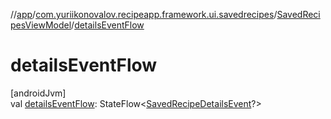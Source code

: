 //[app](../../../index.md)/[com.yuriikonovalov.recipeapp.framework.ui.savedrecipes](../index.md)/[SavedRecipesViewModel](index.md)/[detailsEventFlow](details-event-flow.md)

# detailsEventFlow

[androidJvm]\
val [detailsEventFlow](details-event-flow.md): StateFlow&lt;[SavedRecipeDetailsEvent](../../com.yuriikonovalov.recipeapp.presentation.savedrecipes/-saved-recipe-details-event/index.md)?&gt;
